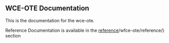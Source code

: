WCE-OTE Documentation
---------------------

This is the documentation for the wce-ote.


Reference Documentation is available in the [reference]()/wfce-ote/reference/) section 
